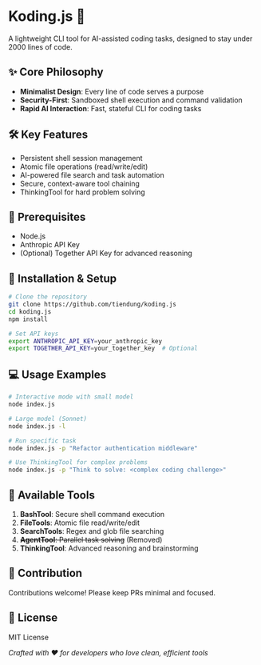 # Koding.js 🤖

A lightweight CLI tool for AI-assisted coding tasks, designed to stay under 2000 lines of code.

## ✨ Core Philosophy

- **Minimalist Design**: Every line of code serves a purpose
- **Security-First**: Sandboxed shell execution and command validation
- **Rapid AI Interaction**: Fast, stateful CLI for coding tasks

## 🛠 Key Features

- Persistent shell session management
- Atomic file operations (read/write/edit)
- AI-powered file search and task automation
- Secure, context-aware tool chaining
- ThinkingTool for hard problem solving

## 🚀 Prerequisites

- Node.js
- Anthropic API Key
- (Optional) Together API Key for advanced reasoning

## 🔧 Installation & Setup

```bash
# Clone the repository
git clone https://github.com/tiendung/koding.js
cd koding.js
npm install

# Set API keys
export ANTHROPIC_API_KEY=your_anthropic_key
export TOGETHER_API_KEY=your_together_key  # Optional
```

## 💻 Usage Examples

```bash
# Interactive mode with small model
node index.js

# Large model (Sonnet)
node index.js -l

# Run specific task
node index.js -p "Refactor authentication middleware"

# Use ThinkingTool for complex problems
node index.js -p "Think to solve: <complex coding challenge>"
```

## 🧰 Available Tools

1. **BashTool**: Secure shell command execution
2. **FileTools**: Atomic file read/write/edit
3. **SearchTools**: Regex and glob file searching
4. ~~**AgentTool**: Parallel task solving~~ (Removed)
5. **ThinkingTool**: Advanced reasoning and brainstorming

## 🤝 Contribution

Contributions welcome! Please keep PRs minimal and focused.

## 📄 License

MIT License

*Crafted with ❤️ for developers who love clean, efficient tools*
